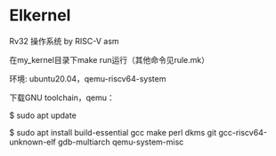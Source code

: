 # Elkernel

Rv32 操作系统 by RISC-V asm

在my_kernel目录下make run运行（其他命令见rule.mk）

环境: ubuntu20.04，qemu-riscv64-system

下载GNU toolchain，qemu：

$ sudo apt update

$ sudo apt install build-essential gcc make perl dkms git gcc-riscv64-unknown-elf gdb-multiarch qemu-system-misc
